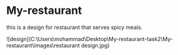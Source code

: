 # My-restaurant
this is a design for restaurant that serves spicy meals.

![design](C:\Users\mohammad\Desktop\My-restaurant-task2\My-restaurant\images\restaurant design.jpg)
